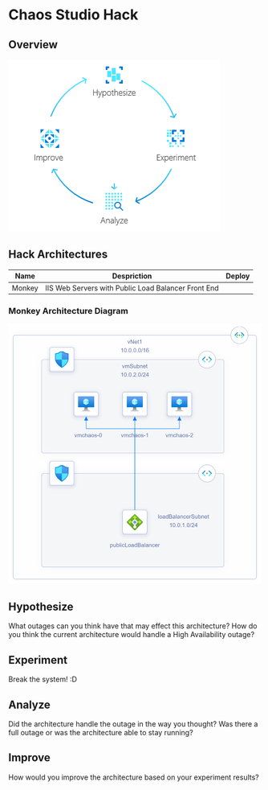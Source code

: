 # Chaos Studio Hack

## Overview

![](framework.png)

## Hack Architectures

| Name     | Despriction                                          | Deploy                              |     
| -------- | -----------------------------------------------------| ------------------------------------|
| Monkey   | IIS Web Servers with Public Load Balancer Front End  |                                     |

### Monkey Architecture Diagram
 <img src="monkeyDiagram.png" width="700">
 
## Hypothesize
What outages can you think have that may effect this architecture? 
How do you think the current architecture would handle a High Availability outage?
## Experiment  
Break the system! :D 
## Analyze
Did the architecture handle the outage in the way you thought? 
Was there a full outage or was the architecture able to stay running? 
## Improve 
How would you improve the architecture based on your experiment results? 
